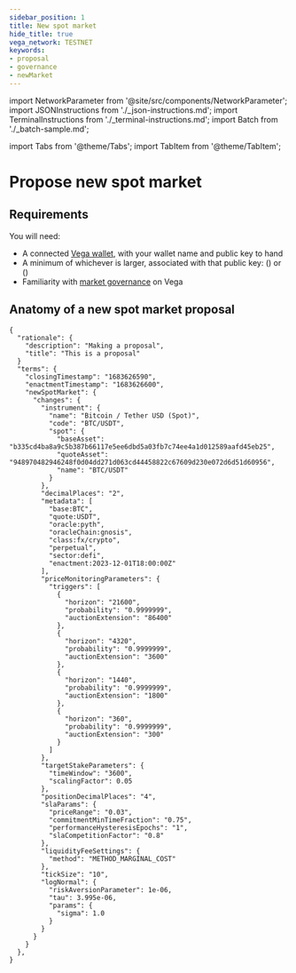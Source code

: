```yaml
---
sidebar_position: 1
title: New spot market
hide_title: true
vega_network: TESTNET
keywords:
- proposal
- governance
- newMarket
---
```


import NetworkParameter from '@site/src/components/NetworkParameter';
import JSONInstructions from './_json-instructions.md';
import TerminalInstructions from './_terminal-instructions.md';
import Batch from './_batch-sample.md';

import Tabs from '@theme/Tabs';
import TabItem from '@theme/TabItem';

# Propose new spot market

## Requirements

You will need:
* A connected [Vega wallet](../../tools/vega-wallet/index.md), with your wallet name and public key to hand
* A minimum of whichever is larger, associated with that public key: <NetworkParameter frontMatter={frontMatter} param="governance.proposal.market.minProposerBalance" hideValue={true}/>   (<NetworkParameter frontMatter={frontMatter} param="governance.proposal.market.minProposerBalance" hideName={true} formatter="governanceToken" suffix="tokens"/>) or <NetworkParameter frontMatter={frontMatter} param="spam.protection.proposal.min.tokens" hideValue={true}/> (<NetworkParameter frontMatter={frontMatter} param="spam.protection.proposal.min.tokens" hideName={true} formatter="governanceToken"  formatter="governanceToken" suffix="tokens"/>)
* Familiarity with [market governance](../../concepts/governance/market.md) on Vega

## Anatomy of a new spot market proposal


```
{
  "rationale": {
    "description": "Making a proposal",
    "title": "This is a proposal"
  }
  "terms": {
    "closingTimestamp": "1683626590",
    "enactmentTimestamp": "1683626600",
    "newSpotMarket": {
      "changes": {
        "instrument": {
          "name": "Bitcoin / Tether USD (Spot)",
          "code": "BTC/USDT",
          "spot": {
            "baseAsset": "b335cd4ba8a9c5b387b66117e5ee6dbd5a03fb7c74ee4a1d012589aafd45eb25",
            "quoteAsset": "948970482946248f0d04dd271d063cd44458822c67609d230e072d6d51d60956",
            "name": "BTC/USDT"
          }
        },
        "decimalPlaces": "2",
        "metadata": [
          "base:BTC",
          "quote:USDT",
          "oracle:pyth",
          "oracleChain:gnosis",
          "class:fx/crypto",
          "perpetual",
          "sector:defi",
          "enactment:2023-12-01T18:00:00Z"
        ],
        "priceMonitoringParameters": {
          "triggers": [
            {
              "horizon": "21600",
              "probability": "0.9999999",
              "auctionExtension": "86400"
            },
            {
              "horizon": "4320",
              "probability": "0.9999999",
              "auctionExtension": "3600"
            },
            {
              "horizon": "1440",
              "probability": "0.9999999",
              "auctionExtension": "1800"
            },
            {
              "horizon": "360",
              "probability": "0.9999999",
              "auctionExtension": "300"
            }
          ]
        },
        "targetStakeParameters": {
          "timeWindow": "3600",
          "scalingFactor": 0.05
        },
        "positionDecimalPlaces": "4",
        "slaParams": {
          "priceRange": "0.03",
          "commitmentMinTimeFraction": "0.75",
          "performanceHysteresisEpochs": "1",
          "slaCompetitionFactor": "0.8"
        },
        "liquidityFeeSettings": {
          "method": "METHOD_MARGINAL_COST"
        },
        "tickSize": "10",
        "logNormal": {
          "riskAversionParameter": 1e-06,
          "tau": 3.995e-06,
          "params": {
            "sigma": 1.0
          }
        }
      }
    }
  },
}
```
